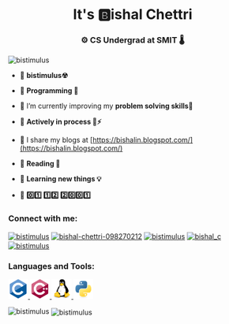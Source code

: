 <h1 align="center">It's 🅱ishal Chettri</h1>
<h3 align="center">⚙ CS Undergrad at SMIT 🌡</h3>

<p align="left"> <img src="https://komarev.com/ghpvc/?username=bistimulus&label=Profile%20views&color=0e75b6&style=flat" alt="bistimulus" /> </p>

- 🔶 **bistimulus☢**

- 🔸 **Programming 🔋**

- 🌱 I’m currently improving my **problem solving skills🎳**

- 🔸 **Actively in process 🚦⚡**

- 📌 I share my blogs at [https://bishalin.blogspot.com/](https://bishalin.blogspot.com/)

- 🔸 **Reading 🏮**

- 🔸 **Learning new things 💡**

- 📌 **0️⃣1️⃣ 1️⃣2️⃣ 2️⃣0️⃣0️⃣1️⃣**

<h3 align="left">Connect with me:</h3>
<p align="left">
<a href="https://twitter.com/bistimulus" target="blank"><img align="center" src="https://raw.githubusercontent.com/rahuldkjain/github-profile-readme-generator/master/src/images/icons/Social/twitter.svg" alt="bistimulus" height="30" width="40" /></a>
<a href="https://linkedin.com/in/bishal-chettri-098270212" target="blank"><img align="center" src="https://raw.githubusercontent.com/rahuldkjain/github-profile-readme-generator/master/src/images/icons/Social/linked-in-alt.svg" alt="bishal-chettri-098270212" height="30" width="40" /></a>
<a href="https://instagram.com/bistimulus" target="blank"><img align="center" src="https://raw.githubusercontent.com/rahuldkjain/github-profile-readme-generator/master/src/images/icons/Social/instagram.svg" alt="bistimulus" height="30" width="40" /></a>
<a href="https://www.hackerrank.com/bishal_c" target="blank"><img align="center" src="https://raw.githubusercontent.com/rahuldkjain/github-profile-readme-generator/master/src/images/icons/Social/hackerrank.svg" alt="bishal_c" height="30" width="40" /></a>
<a href="https://www.hackerearth.com/bistimulus" target="blank"><img align="center" src="https://raw.githubusercontent.com/rahuldkjain/github-profile-readme-generator/master/src/images/icons/Social/hackerearth.svg" alt="bistimulus" height="30" width="40" /></a>
</p>

<h3 align="left">Languages and Tools:</h3>
<p align="left"> <a href="https://www.cprogramming.com/" target="_blank"> <img src="https://raw.githubusercontent.com/devicons/devicon/master/icons/c/c-original.svg" alt="c" width="40" height="40"/> </a> <a href="https://www.w3schools.com/cpp/" target="_blank"> <img src="https://raw.githubusercontent.com/devicons/devicon/master/icons/cplusplus/cplusplus-original.svg" alt="cplusplus" width="40" height="40"/> </a> <a href="https://www.linux.org/" target="_blank"> <img src="https://raw.githubusercontent.com/devicons/devicon/master/icons/linux/linux-original.svg" alt="linux" width="40" height="40"/> </a> <a href="https://www.python.org" target="_blank"> <img src="https://raw.githubusercontent.com/devicons/devicon/master/icons/python/python-original.svg" alt="python" width="40" height="40"/> </a> </p>

<p><img align="left" src="https://github-readme-stats.vercel.app/api/top-langs?username=bistimulus&show_icons=true&locale=en&layout=compact" alt="bistimulus" /></p>

<p>&nbsp;<img align="center" src="https://github-readme-stats.vercel.app/api?username=bistimulus&show_icons=true&locale=en" alt="bistimulus" /></p>
